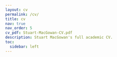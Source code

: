 ```yaml
---
layout: cv
permalink: /cv/
title: cv
nav: true
nav_order: 5
cv_pdf: Stuart-MacGowan-CV.pdf
description: Stuart MacGowan's full academic CV.
toc:
  sidebar: left
---
```

